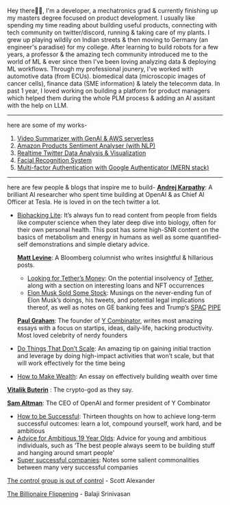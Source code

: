 
Hey there👋🏽, I'm a developer, a mechatronics grad & currently finishing up my masters degree focused on product development. I usually like spending my time reading about building useful products, connecting with tech community on twitter/discord, running & taking care of my plants.
I grew up playing wildily on Indian streets & then moving to Germany (an engineer's paradise) for my college. After learning to build robots for a few years, a professor & the amazing tech community introduced me to the world of ML & ever since then I've been loving analyzing data & deploying ML workflows. Through my professional jounery, I've worked with automotive data (from ECUs). biomedical data (microscopic images of cancer cells), finance data (SME information) & lately the telecomm data. In past 1 year, I loved working on building a platform for product managers which helped them during the whole PLM process & adding an AI assitant with the help on LLM.
________________________________________
here are some of my works-
1.	[Video Summarizer with GenAI & AWS serverless](https://github.com/ishacm/video-summarizer-llm-aws-serverless)
2.	[Amazon Products Sentiment Analyser (with NLP)](https://github.com/ishacm/amazon-products-nlp-sentiment-analyzer)
3.	[Realtime Twitter Data Analysis & Visualization](https://github.com/ishacm/realtime-insights-from-twitter-data)
4.	[Facial Recognition System](https://github.com/ishacm/facenet-facial-recognition)
5.	[Multi-factor Authentication with Google Authenticator (MERN stack)](https://github.com/ishacm/multi-factor-authentication)

________________________________________
here are few people & blogs that inspire me to build-
[**Andrej Karpathy**](https://karpathy.github.io/): A brilliant AI researcher who spent time building at OpenAI & as Chief AI Officer at Tesla. He is loved in on the tech twitter a lot.

- [Biohacking Lite](https://karpathy.github.io/2020/06/11/biohacking-lite/): It’s always fun to read content from people from fields like computer science when they later deep dive into biology, often for their own personal health. This post has some high-SNR content on the basics of metabolism and energy in humans as well as some quantified-self demonstrations and simple dietary advice.
    
    [**Matt Levine**](https://www.bloomberg.com/opinion/authors/ARbTQlRLRjE/matthew-s-levine): A Bloomberg columnist who writes insightful & hillarious posts. 
    
    - [Looking for Tether’s Money](https://www.bloomberg.com/opinion/articles/2021-10-07/matt-levine-s-money-stuff-looking-for-tether-s-money): On the potential insolvency of [Tether](https://en.wikipedia.org/wiki/Tether_(cryptocurrency)), along with a section on interesting loans and NFT occurrences
    - [Elon Musk Sold Some Stock](https://www.bloomberg.com/opinion/articles/2021-11-11/elon-musk-sold-some-tesla-stock-kvv74kce): Musings on the never-ending fun of Elon Musk’s doings, his tweets, and
    potential legal implications thereof, as well as notes on GE banking
    fees and Trump’s [SPAC](https://en.wikipedia.org/wiki/Special-purpose_acquisition_company) [PIPE](https://marketrealist.com/p/what-is-pipe-in-a-spac/)
    
    [**Paul Graham**](http://paulgraham.com/articles.html): The founder of [Y Combinator](https://en.wikipedia.org/wiki/Y_Combinator), writes most amazing essays with a focus on startips, ideas, daily-life, hacking productivity. Most loved celebrity of nerdy founders  
    
- [Do Things That Don’t Scale](http://paulgraham.com/ds.html): An amazing tip on gaining initial traction and leverage by doing
high-impact activities that won’t scale, but that will work effectively
for the time being
- [How to Make Wealth](http://paulgraham.com/wealth.html): An essay on effectively building wealth over time

[**Vitalik Buterin**](https://vitalik.ca/) : The crypto-god as they say. 

[**Sam Altman**](https://blog.samaltman.com/): The CEO of OpenAI and former president of Y Combinator

- [How to be Successful](https://blog.samaltman.com/how-to-be-successful): Thirteen thoughts on how to achieve long-term successful outcomes: learn a lot, compound yourself, work hard, and be ambitious
- [Advice for Ambitious 19 Year Olds](https://blog.samaltman.com/advice-for-ambitious-19-year-olds): Advice for young and ambitious individuals, such as ‘The best people
always seem to be building stuff and hanging around smart people’
- [Super successful companies](https://blog.samaltman.com/super-successful-companies): Notes some salient commonalities between many very successful companies

[The control group is out of control](https://slatestarcodex.com/2014/04/28/the-control-group-is-out-of-control/) - Scott Alexander

[The Billionaire Flippening](https://balajis.ghost.io/the-billionaire-flippening/) - Balaji Srinivasan
